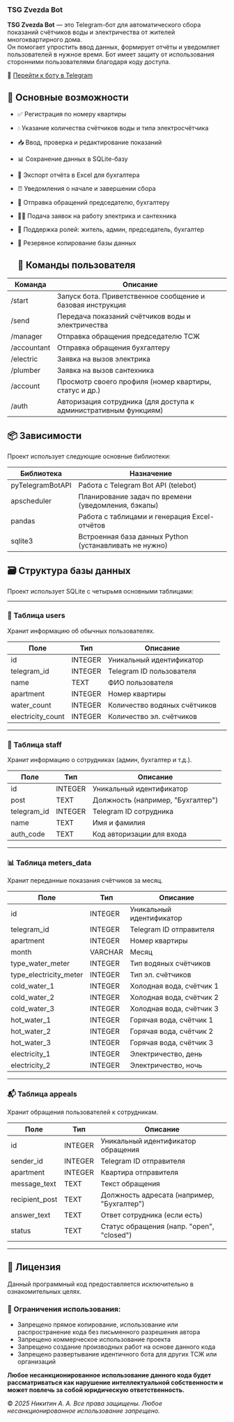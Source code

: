 ### TSG Zvezda Bot
**TSG Zvezda Bot** — это Telegram-бот для автоматического сбора показаний счётчиков воды и электричества от жителей многоквартирного дома.  
Он помогает упростить ввод данных, формирует отчёты и уведомляет пользователей в нужное время.
Бот имеет защиту от использования сторонними пользователями благодаря коду доступа. 

📲 [Перейти к боту в Telegram](https://t.me/Tsg_zvezda_bot)

## 📌 Основные возможности

- ✅ Регистрация по номеру квартиры
- 💧 Указание количества счётчиков воды и типа электросчётчика
- 📥 Ввод, проверка и редактирование показаний
- 📊 Сохранение данных в SQLite-базу
- 📁 Экспорт отчёта в Excel для бухгалтера
- ⏰ Уведомления о начале и завершении сбора
- 🧾 Отправка обращений председателю, бухгалтеру
- 👨‍🔧 Подача заявок на работу электрика и сантехника
- 👥 Поддержка ролей: житель, админ, председатель, бухгалтер
- 💾 Резервное копирование базы данных

  ## 📖 Команды пользователя

| Команда         | Описание                                                   |
|-----------------|------------------------------------------------------------|
| /start        | Запуск бота. Приветственное сообщение и базовая инструкция |
| /send         | Передача показаний счётчиков воды и электричества          |
| /manager      | Отправка обращения председателю ТСЖ                        |
| /accountant   | Отправка обращения бухгалтеру                              |
| /electric     | Заявка на вызов электрика                                  |
| /plumber      | Заявка на вызов сантехника                                  |
| /account      | Просмотр своего профиля (номер квартиры, статус и др.)     |
| /auth         | Авторизация сотрудника (для доступа к административным функциям) |

## 📦 Зависимости

Проект использует следующие основные библиотеки:

| Библиотека          | Назначение                                                     |
|---------------------|----------------------------------------------------------------|
| pyTelegramBotAPI  | Работа с Telegram Bot API (telebot)                          |
| apscheduler       | Планирование задач по времени (уведомления, бэкапы)            |
| pandas            | Работа с таблицами и генерация Excel-отчётов                  |
| sqlite3           | Встроенная база данных Python (устанавливать не нужно)         |

## 🗃 Структура базы данных

Проект использует SQLite с четырьмя основными таблицами:

---

### 📄 Таблица users

Хранит информацию об обычных пользователях.

| Поле              | Тип        | Описание                        |
|-------------------|------------|----------------------------------|
| id              | INTEGER    | Уникальный идентификатор        |
| telegram_id     | INTEGER      | Telegram ID пользователя        |
| name            | TEXT         | ФИО пользователя               |
| apartment       | INTEGER      | Номер квартиры                  |
| water_count     | INTEGER    | Количество водяных счётчиков    |
| electricity_count | INTEGER  | Количество эл. счётчиков        |

---

### 👥 Таблица staff

Хранит информацию о сотрудниках (админ, бухгалтер и т.д.).

| Поле           | Тип      | Описание                            |
|----------------|----------|--------------------------------------|
| id           | INTEGER  | Уникальный идентификатор            |
| post         | TEXT     | Должность (например, "Бухгалтер")   |
| telegram_id  | INTEGER    | Telegram ID сотрудника              |
| name         | TEXT     | Имя и фамилия                       |
| auth_code    | TEXT     | Код авторизации для входа          |

---

### 📊 Таблица meters_data

Хранит переданные показания счётчиков за месяц.

| Поле                    | Тип      | Описание                                 |
|-------------------------|----------|-------------------------------------------|
| id                    | INTEGER  | Уникальный идентификатор                 |
| telegram_id           | INTEGER    | Telegram ID отправителя                  |
| apartment             | INTEGER     | Номер квартиры                           |
| month                 | VARCHAR    | Месяц                |
| type_water_meter      | INTEGER   | Тип водяных счётчиков                    |
| type_electricity_meter| INTEGER     | Тип эл. счётчиков                        |
| cold_water_1          | INTEGER  | Холодная вода, счётчик 1                 |
| cold_water_2          | INTEGER  | Холодная вода, счётчик 2                 |
| cold_water_3          | INTEGER  | Холодная вода, счётчик 3                 |
| hot_water_1           | INTEGER  | Горячая вода, счётчик 1                  |
| hot_water_2           | INTEGER  | Горячая вода, счётчик 2                  |
| hot_water_3           | INTEGER  | Горячая вода, счётчик 3                  |
| electricity_1         | INTEGER  | Электричество, день                      |
| electricity_2         | INTEGER  | Электричество, ночь                      |

---

### 📬 Таблица appeals

Хранит обращения пользователей к сотрудникам.

| Поле           | Тип      | Описание                                  |
|----------------|----------|--------------------------------------------|
| id           | INTEGER  | Уникальный идентификатор обращения         |
| sender_id    |INTEGER    | Telegram ID отправителя                    |
| apartment    |INTEGER     | Квартира отправителя                       |
| message_text | TEXT     | Текст обращения                            |
| recipient_post | TEXT   | Должность адресата (например, "Бухгалтер") |
| answer_text  | TEXT     | Ответ сотрудника (если есть)               |
| status       | TEXT     | Статус обращения (напр. "open", "closed") |

---
## 📄 Лицензия
Данный программный код предоставляется исключительно в ознакомительных целях.

### 🚫 Ограничения использования:
- Запрещено прямое копирование, использование или распространение кода без письменного разрешения автора
- Запрещено коммерческое использование проекта
- Запрещено создание производных работ на основе данного кода
- Запрещено развертывание идентичного бота для других ТСЖ или организаций

**Любое несанкционированное использование данного кода будет рассматриваться как нарушение интеллектуальной собственности и может повлечь за собой юридическую ответственность.**

© _2025 Никитин А. А. Все права защищены. Любое несанкционированное использование запрещено._
